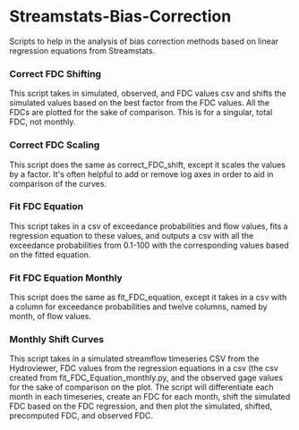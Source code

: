 # Streamstats-Bias-Correction
Scripts to help in the analysis of bias correction methods based on linear regression equations from Streamstats. 

### Correct FDC Shifting
This script takes in simulated, observed, and FDC values csv and shifts the simulated values based on the best factor from the FDC values. All the FDCs are plotted for the sake of comparison.
This is for a singular, total FDC, not monthly. 

### Correct FDC Scaling
This script does the same as correct_FDC_shift, except it scales the values by a factor.
It's often helpful to add or remove log axes in order to aid in comparison of the curves.

### Fit FDC Equation
This script takes in a csv of exceedance probabilities and flow values, fits a regression equation to these values, and outputs a csv with all the exceedance probabilities from 0.1-100 with the
corresponding values based on the fitted equation. 

### Fit FDC Equation Monthly
This script does the same as fit_FDC_equation, except it takes in a csv with a column for exceedance probabilities and twelve columns, named by month, of flow values. 

### Monthly Shift Curves
This script takes in a simulated streamflow timeseries CSV from the Hydroviewer, FDC values from the regression equations in a csv (the csv created from fit_FDC_Equation_monthly.py, and the observed gage values for the sake of comparison on the plot. 
The script will differentiate each month in each timeseries, create an FDC for each month, shift the simulated FDC based on the FDC regression, and then plot the simulated, shifted, precomputed FDC, and observed FDC. 

